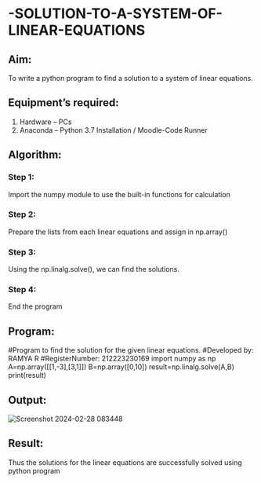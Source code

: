 # -SOLUTION-TO-A-SYSTEM-OF-LINEAR-EQUATIONS
## Aim:
To write a python program to find a solution to a system of linear equations.
## Equipment’s required:
1. 	Hardware – PCs
2. 	Anaconda – Python 3.7 Installation / Moodle-Code Runner
## Algorithm:
### Step 1: 
Import the numpy module to use the built-in functions for calculation
### Step 2: 
Prepare the lists from each linear equations and assign in np.array()
### Step 3: 
Using the np.linalg.solve(), we can find the solutions.
### Step 4: 
End the program
## Program:
#Program to find the solution for the given linear equations.
#Developed by: RAMYA R
#RegisterNumber: 212223230169
import numpy as np
A=np.array([[1,-3],[3,1]])
B=np.array([0,10])
result=np.linalg.solve(A,B)
print(result)
## Output:
![Screenshot 2024-02-28 083448](https://github.com/ramya23000505/-SOLUTION-TO-A-SYSTEM-OF-LINEAR-EQUATIONS/assets/149370791/8cc4b467-dc50-4181-a5cc-ca90718ce7be)
## Result: 
Thus the solutions for the linear equations are successfully solved using python program

